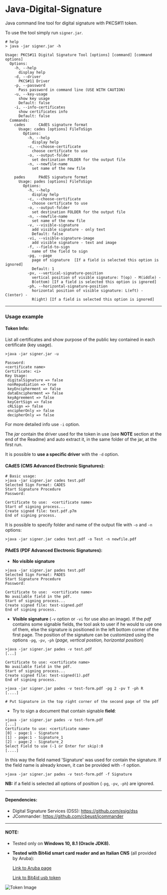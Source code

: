 # Java-Digital-Signature
Java command line tool for digital signature with PKCS#11 token.

To use the tool simply run `signer.jar`.

```
# help
> java -jar signer.jar -h

Usage: PKCS#11 Digital Signature Tool [options] [command] [command options]
  Options:
    -h, --help
      display help
    -d, --driver
      PKCS#11 Driver
    -p, --password
      Pass password in command line (USE WITH CAUTION)
    -u, --key-usage
      show key usage
      Default: false
    -i, --info-certificates
      show certificates info
      Default: false
  Commands:
    cades      CAdES signature format
      Usage: cades [options] FileToSign
        Options:
          -h, --help
            display help
          -c, --choose-certificate
            choose certificate to use
          -o, --output-folder
            set destination FOLDER for the output file
          -n, --newfile-name
            set name of the new file

    pades      PAdES signature format
      Usage: pades [options] FileToSign
        Options:
          -h, --help
            display help
          -c, --choose-certificate
            choose certificate to use
          -o, --output-folder
            set destination FOLDER for the output file
          -n, --newfile-name
            set name of the new file
          -v, --visible-signature
            add visible signature - only text
            Default: false
          -vi, --visible-signature-image
            add visible signature - text and image
          -f, --field-to-sign
            name of the field to sign
          -pg, --page
            page of signature  [If a field is selected this option is ignored]
            Default: 1
          -pv, --vertical-signature-position
            vertical position of visible signature: T(op) - M(iddle) -
            B(ottom) [If a field is selected this option is ignored]
          -ph, --horizontal-signature-position
            horizontal position of visible signature: L(eft) - C(enter) -
            R(ight) [If a field is selected this option is ignored]

```
-----
### Usage example

#### Token Info:

List all certificates and show purpose of the public key contained in each certificate (key usage).

```
>java -jar signer.jar -u

Password:
<certificate name>
Certificate: <i>
Key Usage:
 digitalSignature => false
 nonRepudiation => true
 keyEncipherment => false
 dataEncipherment => false
 keyAgreement => false
 keyCertSign => false
 cRLSign => false
 encipherOnly => false
 decipherOnly => false
```

For more detailed info use `-i` option.

The *jar* contain the driver used for the token in use (see **NOTE** section at the end of the Readme) and auto extract it, in the same folder of the jar, at the first run. 

It is possible to **use a specific driver** with the `-d` option.

#### CAdES (CMS Advanced Electronic Signatures):

```
# Basic usage:
>java -jar signer.jar cades test.pdf
Selected Sign Format: CADES
Start Signature Procedure
Password:

Certificate to use:  <certificate name>
Start of signing process...
Create signed file: test.pdf.p7m
End of signing process.

```

It is possible to specify folder and name of the output file with `-o` and `-n` options:

```
>java -jar signer.jar cades test.pdf -o Test -n newfile.pdf
```

#### PAdES (PDF Advanced Electronic Signatures):

- **No visible signature**

```
>java -jar signer.jar pades test.pdf
Selected Sign Format: PADES
Start Signature Procedure
Password:

Certificate to use:  <certificate name>
No available field in the pdf.
Start of signing process...
Create signed file: test-signed.pdf
End of signing process.
```

- **Visible signature** (`-v` option or `-vi` for use also an image).
If the *pdf* contains some signable fields, the tool ask to user if he would to use one of them, else the signature is positioned in the left bottom corner of the first page. The position of the signature can be customized using the options `-pg`, `-pv`, `-ph` (*page, vertical postion, horizontal position*)

```
>java -jar signer.jar pades -v test.pdf
[...]

Certificate to use: <certificate name>
No available field in the pdf.
Start of signing process...
Create signed file: test-signed(1).pdf
End of signing process.

>java -jar signer.jar pades -v test-form.pdf -pg 2 -pv T -ph R
[....]

# Put Signature in the top right corner of the second page of the pdf

```

- Try to sign a document that contain signable **field**:

```
>java -jar signer.jar pades -v test-form.pdf                                                      
[...]
Certificate to use: <certificate name> 
[0] - page:1 - Signature
[1] - page:1 - Signature_1
[2] - page:2 - Signature_2
Select Field to use (-1 or Enter for skip):0
[....]   
```
In this way the field named 'Signature' was used for contain the signature.
If the field name is already known, it can be provided with  `-f` option.

```
>java -jar signer.jar pades -v test-form.pdf -f Signature
```

**NB:** if a field is selected all options of position (`-pg`, `-pv`, `-ph`) are ignored. 

-----
#### Dependencies: 

- Digital Signature Services (DSS): https://github.com/esig/dss
- JCommander: https://github.com/cbeust/jcommander

-----

#### NOTE:
- Tested only on **Windows 10, 8.1 (Oracle JDK8).**

- **Tested with Bit4id smart card reader and an Italian CNS** (all provided by Aruba): 

    [Link to Aruba page](https://www.pec.it/cns-token.aspx) 
    
    [Link to Bit4id usb token](https://www.bit4id.com/en/lettore-di-smart-card-minilector-s-evo/)

![Token Image](https://www.pec.it/getattachment/20362be8-daa3-44a6-9a91-4d801245baa7/Token)
